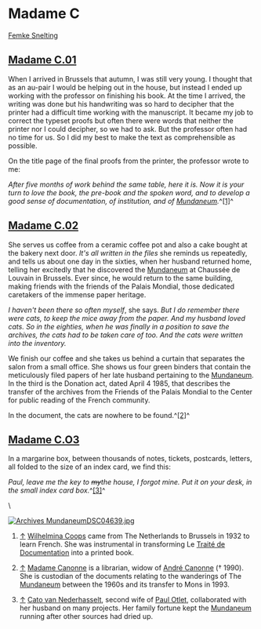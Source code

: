 # Madame C

[Femke
Snelting](http://www.mondotheque.be/wiki/index.php/Femke_Snelting "Femke Snelting")

## [Madame C.01](http://www.mondotheque.be/wiki/index.php/Wilhelmina_Coops "Wilhelmina Coops")

When I arrived in Brussels that autumn, I was still very young. I
thought that as an au-pair I would be helping out in the house, but
instead I ended up working with the professor on finishing his book. At
the time I arrived, the writing was done but his handwriting was so hard
to decipher that the printer had a difficult time working with the
manuscript. It became my job to correct the typeset proofs but often
there were words that neither the printer nor I could decipher, so we
had to ask. But the professor often had no time for us. So I did my best
to make the text as comprehensible as possible.

On the title page of the final proofs from the printer, the professor
wrote to me:

*After five months of work behind the same table, here it is. Now it is
your turn to love the book, the pre-book and the spoken word, and to
develop a good sense of documentation, of institution, and of
[Mundaneum](http://www.mondotheque.be/wiki/index.php/Mundaneum "Mundaneum").*^[\[1\]](#cite_note-1)^

## [Madame C.02](http://www.mondotheque.be/wiki/index.php/Madame_Canonne "Madame Canonne")

She serves us coffee from a ceramic coffee pot and also a cake bought at
the bakery next door. *It's all written in the files* she reminds us
repeatedly, and tells us about one day in the sixties, when her husband
returned home, telling her excitedly that he discovered the
[Mundaneum](http://www.mondotheque.be/wiki/index.php/Mundaneum "Mundaneum")
at Chaussée de Louvain in Brussels. Ever since, he would return to the
same building, making friends with the friends of the Palais Mondial,
those dedicated caretakers of the immense paper heritage.

*I haven't been there so often myself*, she says. *But I do remember
there were cats, to keep the mice away from the paper. And my husband
loved cats. So in the eighties, when he was finally in a position to
save the archives, the cats had to be taken care of too. And the cats
were written into the inventory.*

We finish our coffee and she takes us behind a curtain that separates
the salon from a small office. She shows us four green binders that
contain the meticulously filed papers of her late husband pertaining to
the
[Mundaneum](http://www.mondotheque.be/wiki/index.php/Mundaneum "Mundaneum").
In the third is the Donation act, dated April 4 1985, that describes the
transfer of the archives from the Friends of the Palais Mondial to the
Center for public reading of the French community.

In the document, the cats are nowhere to be
found.^[\[2\]](#cite_note-2)^

## [Madame C.O3](http://www.mondotheque.be/wiki/index.php/Cato_van_Nederhasselt "Cato van Nederhasselt")

In a margarine box, between thousands of notes, tickets, postcards,
letters, all folded to the size of an index card, we find this:

*Paul, leave me the key to ~~my~~the house, I forgot mine. Put it on
your desk, in the small index card box.*^[\[3\]](#cite_note-3)^

\

[![Archives
MundaneumDSC04639.jpg](/wiki/images/thumb/9/92/Archives_MundaneumDSC04639.jpg/600px-Archives_MundaneumDSC04639.jpg)](http://www.mondotheque.be/wiki/index.php/File:Archives_MundaneumDSC04639.jpg)

1.  <div id="cite_note-1">

    </div>

    [↑](#cite_ref-1) [Wilhelmina
    Coops](http://www.mondotheque.be/wiki/index.php/Wilhelmina_Coops "Wilhelmina Coops")
    came from The Netherlands to Brussels in 1932 to learn French. She
    was instrumental in transforming Le [Traité de
    Documentation](http://www.mondotheque.be/wiki/index.php/Trait%C3%A9_de_Documentation "Traité de Documentation")
    into a printed book.
2.  <div id="cite_note-2">

    </div>

    [↑](#cite_ref-2) [Madame
    Canonne](http://www.mondotheque.be/wiki/index.php/Madame_Canonne "Madame Canonne")
    is a librarian, widow of [André
    Canonne](http://www.mondotheque.be/wiki/index.php/Andr%C3%A9_Canonne "André Canonne")
    († 1990). She is custodian of the documents relating to the
    wanderings of The
    [Mundaneum](http://www.mondotheque.be/wiki/index.php/Mundaneum "Mundaneum")
    between the 1960s and its transfer to Mons in 1993.
3.  <div id="cite_note-3">

    </div>

    [↑](#cite_ref-3) [Cato van
    Nederhasselt](http://www.mondotheque.be/wiki/index.php/Cato_van_Nederhasselt "Cato van Nederhasselt"),
    second wife of [Paul
    Otlet](http://www.mondotheque.be/wiki/index.php/Paul_Otlet "Paul Otlet"),
    collaborated with her husband on many projects. Her family fortune
    kept the
    [Mundaneum](http://www.mondotheque.be/wiki/index.php/Mundaneum "Mundaneum")
    running after other sources had dried up.

